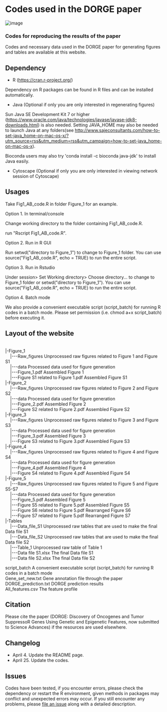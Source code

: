 # Codes used in the DORGE paper
![image](https://github.com/biocq/DORGE/blob/master/DORGE_logo.svg)
### Codes for reproducing the results of the paper
Codes and necessary data used in the DORGE paper for generating figures and tables are available at this website.

## Dependency

*  R (https://cran.r-project.org/)

Dependency on R packages can be found in R files and can be installed automatically.

*  Java (Optional if only you are only interested in regenerating figures)

Sun Java SE Development Kit 7 or higher (https://www.oracle.com/java/technologies/javase/javase-jdk8-downloads.html) is also needed. Setting JAVA_HOME may also be needed to launch Java at any folders(see http://www.sajeconsultants.com/how-to-set-java_home-on-mac-os-x/?utm_source=rss&utm_medium=rss&utm_campaign=how-to-set-java_home-on-mac-os-x).

Bioconda users may also try 'conda install -c bioconda java-jdk' to install Java easily.

*  Cytoscape (Optional if only you are only interested in viewing network session of Cytoscape)

## Usages

Take Fig1_AB_code.R in folder Figure_1 for an example.

Option 1. In terminal/console

Change working directory to the folder containing Fig1_AB_code.R.

run "Rscript Fig1_AB_code.R".

Option 2. Run in R GUI

Run setwd("directory to Figure_1") to change to Figure_1 folder. You can use source("Fig1_AB_code.R", echo = TRUE) to run the entire script.

Option 3. Run in Rstudio

Under session> Set Working directory> Choose directory... to change to Figure_1 folder or setwd("directory to Figure_1"). You can use source("Fig1_AB_code.R", echo = TRUE) to run the entire script.

Option 4. Batch mode

We also provide a convenient executable script (script_batch) for running R codes in a batch mode. Please set permission (i.e. chmod a+x script_batch) before executing it.

## Layout of the website
<br/>
|-Figure_1<br/>
&nbsp;&nbsp;&nbsp;&nbsp;|---Raw_figures                        Unprocessed raw figures related to Figure 1 and Figure S1<br/>
&nbsp;&nbsp;&nbsp;&nbsp;|---data					                      Processed data used for figure generation<br/>
&nbsp;&nbsp;&nbsp;&nbsp;|---Figure_1.pdf                       Assembled Figure 1<br/>
&nbsp;&nbsp;&nbsp;&nbsp;|---Figure S1 related to Figure 1.pdf  Assembled Figure S1<br/>
|-Figure_2<br/>
&nbsp;&nbsp;&nbsp;&nbsp;|---Raw_figures                        Unprocessed raw figures related to Figure 2 and Figure S2<br/>
&nbsp;&nbsp;&nbsp;&nbsp;|---data					                      Processed data used for figure generation<br/>
&nbsp;&nbsp;&nbsp;&nbsp;|---Figure_2.pdf                       Assembled Figure 2<br/>
&nbsp;&nbsp;&nbsp;&nbsp;|---Figure S2 related to Figure 2.pdf  Assembled Figure S2<br/>
|-Figure_3<br/>
&nbsp;&nbsp;&nbsp;&nbsp;|---Raw_figures                        Unprocessed raw figures related to Figure 3 and Figure S3<br/>
&nbsp;&nbsp;&nbsp;&nbsp;|---data					                      Processed data used for figure generation<br/>
&nbsp;&nbsp;&nbsp;&nbsp;|---Figure_3.pdf                       Assembled Figure 3<br/>
&nbsp;&nbsp;&nbsp;&nbsp;|---Figure S3 related to Figure 3.pdf  Assembled Figure S3<br/>
|-Figure_4<br/>
&nbsp;&nbsp;&nbsp;&nbsp;|---Raw_figures                        Unprocessed raw figures related to Figure 4 and Figure S4<br/>
&nbsp;&nbsp;&nbsp;&nbsp;|---data					                      Processed data used for figure generation<br/>
&nbsp;&nbsp;&nbsp;&nbsp;|---Figure_4.pdf                       Assembled Figure 4<br/>
&nbsp;&nbsp;&nbsp;&nbsp;|---Figure S4 related to Figure 4.pdf  Assembled Figure S4<br/>
|-Figure_5<br/>
&nbsp;&nbsp;&nbsp;&nbsp;|---Raw_figures                        Unprocessed raw figures related to Figure 5 and Figure S5-S7<br/>
&nbsp;&nbsp;&nbsp;&nbsp;|---data					                      Processed data used for figure generation<br/>
&nbsp;&nbsp;&nbsp;&nbsp;|---Figure_5.pdf                       Assembled Figure 5<br/>
&nbsp;&nbsp;&nbsp;&nbsp;|---Figure S5 related to Figure 5.pdf  Assembled Figure S5<br/>
&nbsp;&nbsp;&nbsp;&nbsp;|---Figure S6 related to Figure 5.pdf  Rearranged Figure S6<br/>
&nbsp;&nbsp;&nbsp;&nbsp;|---Figure S7 related to Figure 5.pdf  Rearranged Figure S7<br/>
|-Tables<br/>
&nbsp;&nbsp;&nbsp;&nbsp;|---Data_file_S1                       Unprocessed raw tables that are used to make the final Data file S1<br/>
&nbsp;&nbsp;&nbsp;&nbsp;|---Data_file_S2                       Unprocessed raw tables that are used to make the final Data file S2<br/>
&nbsp;&nbsp;&nbsp;&nbsp;|---Table_1                            Unprocessed raw table of Table 1<br/>
&nbsp;&nbsp;&nbsp;&nbsp;|---Data file S1.xlsx                  The final Data file S1<br/>
&nbsp;&nbsp;&nbsp;&nbsp;|---Data file S2.xlsx                  The final Data file S2<br/>

script_batch				                    A convenient executable script (script_batch) for running R codes in a batch mode<br/>
Gene_set_new.txt		                    Gene annotation file through the paper<br/>
DORGE_prediction.txt                    DORGE prediction results<br/>
All_features.csv                        The feature profile<br/>

## Citation

Please cite the paper (DORGE: Discovery of Oncogenes and Tumor SuppressoR Genes Using Genetic and Epigenetic Features, now submitted to Science Advances) if the resources are used elsewhere.


## Changelog
*  April 4. Update the README page.
*  April 25. Update the codes.

## Issues

Codes have been tested, if you encounter errors, please check the dependency or restart the R environment, given methods in packages may conflict and unexpected errors may occur. If you still encounter any problems, please [file an issue](https://github.com/biocq/DORGE_paper/issues) along with a detailed description.
